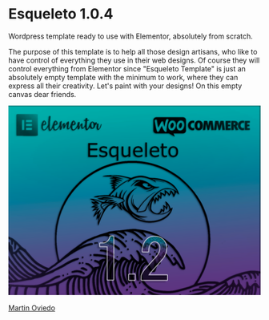 # Esqueleto 1.0.4
Wordpress template ready to use with Elementor, absolutely from scratch.

The purpose of this template is to help all those design artisans, who like to have control of everything they use in their web designs.
Of course they will control everything from Elementor since "Esqueleto Template" is just an absolutely empty template with the minimum to work, where they can express all their creativity. Let's paint with your designs! On this empty canvas dear friends.

<img src="https://github.com/ndawebs/esqueleto/blob/master/screenshot.png">


<a href="mailto:claciudad@yandex.com">Martin Oviedo</a>


